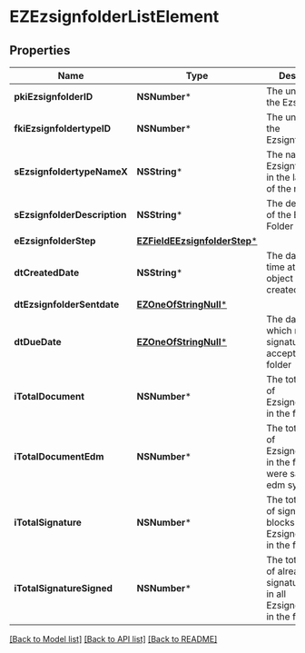 # EZEzsignfolderListElement

## Properties
Name | Type | Description | Notes
------------ | ------------- | ------------- | -------------
**pkiEzsignfolderID** | **NSNumber*** | The unique ID of the Ezsignfolder | 
**fkiEzsignfoldertypeID** | **NSNumber*** | The unique ID of the Ezsignfoldertype. | 
**sEzsignfoldertypeNameX** | **NSString*** | The name of the Ezsignfoldertype in the language of the requester | 
**sEzsignfolderDescription** | **NSString*** | The description of the Ezsign Folder | 
**eEzsignfolderStep** | [**EZFieldEEzsignfolderStep***](EZFieldEEzsignfolderStep.md) |  | 
**dtCreatedDate** | **NSString*** | The date and time at which the object was created | 
**dtEzsignfolderSentdate** | [**EZOneOfStringNull***](EZOneOfStringNull.md) |  | 
**dtDueDate** | [**EZOneOfStringNull***](EZOneOfStringNull.md) | The date at which no more signature will be accepted on the folder | 
**iTotalDocument** | **NSNumber*** | The total number of Ezsigndocument in the folder | 
**iTotalDocumentEdm** | **NSNumber*** | The total number of Ezsigndocument in the folder that were saved in the edm system | 
**iTotalSignature** | **NSNumber*** | The total number of signature blocks in all Ezsigndocuments in the folder | 
**iTotalSignatureSigned** | **NSNumber*** | The total number of already signed signature blocks in all Ezsigndocuments in the folder | 

[[Back to Model list]](../README.md#documentation-for-models) [[Back to API list]](../README.md#documentation-for-api-endpoints) [[Back to README]](../README.md)


